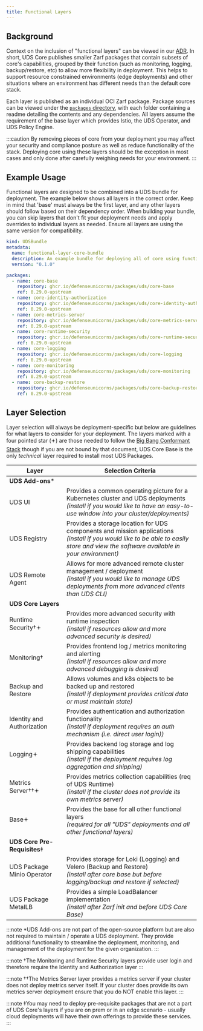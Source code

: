 ```yaml
---
title: Functional Layers
---
```


## Background

Context on the inclusion of "functional layers" can be viewed in our [ADR](https://github.com/defenseunicorns/uds-core/blob/main/adrs/0002-uds-core-functional-layers.md). In short, UDS Core publishes smaller Zarf packages that contain subsets of core's capabilities, grouped by their function (such as monitoring, logging, backup/restore, etc) to allow more flexibility in deployment. This helps to support resource constrained environments (edge deployments) and other situations where an environment has different needs than the default core stack.

Each layer is published as an individual OCI Zarf package. Package sources can be viewed under the [`packages` directory](https://github.com/defenseunicorns/uds-core/tree/main/packages), with each folder containing a readme detailing the contents and any dependencies. All layers assume the requirement of the base layer which provides Istio, the UDS Operator, and UDS Policy Engine.

:::caution
By removing pieces of core from your deployment you may affect your security and compliance posture as well as reduce functionality of the stack. Deploying core using these layers should be the exception in most cases and only done after carefully weighing needs for your environment.
:::

## Example Usage

Functional layers are designed to be combined into a UDS bundle for deployment. The example below shows all layers in the correct order. Keep in mind that 'base' must always be the first layer, and any other layers should follow based on their dependency order. When building your bundle, you can skip layers that don't fit your deployment needs and apply overrides to individual layers as needed. Ensure all layers are using the same version for compatibility.

```yaml
kind: UDSBundle
metadata:
  name: functional-layer-core-bundle
  description: An example bundle for deploying all of core using functional layers
  version: "0.1.0"

packages:
  - name: core-base
    repository: ghcr.io/defenseunicorns/packages/uds/core-base
    ref: 0.29.0-upstream
  - name: core-identity-authorization
    repository: ghcr.io/defenseunicorns/packages/uds/core-identity-authorization
    ref: 0.29.0-upstream
  - name: core-metrics-server
    repository: ghcr.io/defenseunicorns/packages/uds/core-metrics-server
    ref: 0.29.0-upstream
  - name: core-runtime-security
    repository: ghcr.io/defenseunicorns/packages/uds/core-runtime-security
    ref: 0.29.0-upstream
  - name: core-logging
    repository: ghcr.io/defenseunicorns/packages/uds/core-logging
    ref: 0.29.0-upstream
  - name: core-monitoring
    repository: ghcr.io/defenseunicorns/packages/uds/core-monitoring
    ref: 0.29.0-upstream
  - name: core-backup-restore
    repository: ghcr.io/defenseunicorns/packages/uds/core-backup-restore
    ref: 0.29.0-upstream
```

## Layer Selection

Layer selection will always be deployment-specific but below are guidelines for what layers to consider for your deployment.  The layers marked with a four pointed star (🟄) are those needed to follow the [Big Bang Conformant Stack](https://repo1.dso.mil/big-bang/product/bbtoc/-/blob/master/policy/conformance.md?ref_type=heads) though if you are not bound by that document, UDS Core Base is the only *technical* layer required to install most UDS Packages.

| Layer | Selection Criteria |
|-------|--------------------|
| **UDS Add-ons*** |
| UDS UI           | Provides a common operating picture for a Kubernetes cluster and UDS deployments <br/> *(install if you would like to have an easy-to-use window into your cluster/deployments)* |
| UDS Registry     | Provides a storage location for UDS components and mission applications <br/> *(install if you would like to be able to easily store and view the software available in your environment)* |
| UDS Remote Agent | Allows for more advanced remote cluster management / deployment <br/> *(install if you would like to manage UDS deployments from more advanced clients than UDS CLI)* |
| **UDS Core Layers** |
| Runtime Security†🟄         | Provides more advanced security with runtime inspection <br/> *(install if resources allow and more advanced security is desired)* |
| Monitoring†                | Provides frontend log / metrics monitoring and alerting <br/> *(install if resources allow and more advanced debugging is desired)* |
| Backup and Restore         | Allows volumes and k8s objects to be backed up and restored <br/> *(install if deployment provides critical data or must maintain state)* |
| Identity and Authorization | Provides authentication and authorization functionality <br/>*(install if deployment requires an auth mechanism (i.e. direct user login))*  |
| Logging🟄                   | Provides backend log storage and log shipping capabilities <br/> *(install if the deployment requires log aggregation and shipping)* |
| Metrics Server††🟄          | Provides metrics collection capabilities (req of UDS Runtime) <br/> *(install if the cluster does not provide its own metrics server)* |
| Base🟄                      | Provides the base for all other functional layers <br/> *(required for all "UDS" deployments and all other functional layers)* |
| **UDS Core Pre-Requisites**‡ |
| UDS Package Minio Operator | Provides storage for Loki (Logging) and Velero (Backup and Restore) <br/> *(install after core base but before logging/backup and restore if selected)* |
| UDS Package MetalLB        | Provides a simple LoadBalancer implementation <br/> *(install after Zarf init and before UDS Core Base)* |

:::note
*UDS Add-ons are not part of the open-source platform but are also not required to maintain / operate a UDS deployment.  They provide additional functionality to streamline the deployment, monitoring, and management of the deployment for the given organization.
:::

:::note
†The Monitoring and Runtime Security layers provide user login and therefore require the Identity and Authorization layer
:::

:::note
††The Metrics Server layer provides a metrics server if your cluster does not deploy metrics server itself.  If your cluster does provide its own metrics server deployment ensure that you do NOT enable this layer.
:::

:::note
‡You may need to deploy pre-requisite packages that are not a part of UDS Core's layers if you are on prem or in an edge scenario - usually cloud deployments will have their own offerings to provide these services.
:::
